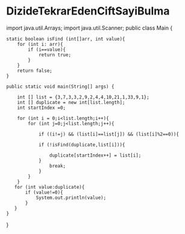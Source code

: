 # DizideTekrarEdenCiftSayiBulma

import java.util.Arrays;
import java.util.Scanner;
public class Main {

    static boolean isFind (int[]arr, int value){
        for (int i: arr){
            if (i==value){
                return true;
            }
        }
        return false;
    }

    public static void main(String[] args) {
        
        int [] list = {3,7,3,3,2,9,2,4,4,10,21,1,33,9,1};
        int [] duplicate = new int[list.length];
        int startIndex =0;

        for (int i = 0;i<list.length;i++){
            for (int j=0;j<list.length;j++){

                if ((i!=j) && (list[i]==list[j]) && (list[i]%2==0)){

                if (!isFind(duplicate,list[i])){

                    duplicate[startIndex++] = list[i];
                }
                    break;
                }
            }
        }
       for (int value:duplicate){
           if (value!=0){
               System.out.println(value);
           }
       }
    }
}

